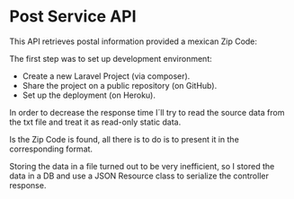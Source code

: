# Post Service API

This API retrieves postal information provided a mexican Zip Code:

The first step was to set up development environment:

- Create a new Laravel Project (via composer).
- Share the project on a public repository (on GitHub).
- Set up the deployment (on Heroku).

In order to decrease the response time I´ll try to read the source data from the txt file and treat it as read-only
static data.

Is the Zip Code is found, all there is to do is to present it in the corresponding format.

Storing the data in a file turned out to be very inefficient, so I stored the data in a DB and use a JSON Resource class
to serialize the controller response.